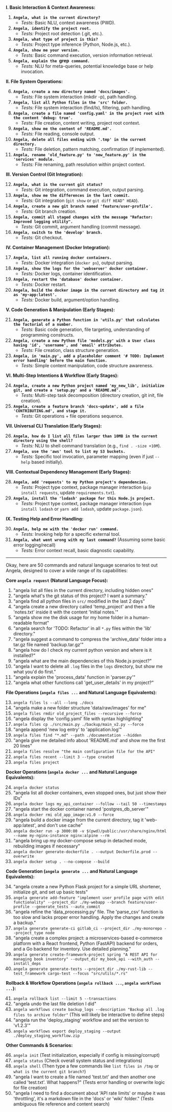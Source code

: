 
**I. Basic Interaction & Context Awareness:**

1.  **`Angela, what is the current directory?`**
    *   *Tests:* Basic NLU, context awareness (PWD).
2.  **`Angela, identify the project root.`**
    *   *Tests:* Project root detection (.git, etc.).
3.  **`Angela, what type of project is this?`**
    *   *Tests:* Project type inference (Python, Node.js, etc.).
4.  **`Angela, show me your version.`**
    *   *Tests:* Basic command execution, version information retrieval.
5.  **`Angela, explain the `grep` command.`**
    *   *Tests:* NLU for meta-queries, potential knowledge base or help invocation.

**II. File System Operations:**

6.  **`Angela, create a new directory named 'docs/images'.`**
    *   *Tests:* File system interaction (mkdir -p), path handling.
7.  **`Angela, list all Python files in the 'src' folder.`**
    *   *Tests:* File system interaction (find/ls), filtering, path handling.
8.  **`Angela, create a file named 'config.yaml' in the project root with the content 'debug: true'.`**
    *   *Tests:* File creation, content writing, project root context.
9.  **`Angela, show me the content of 'README.md'.`**
    *   *Tests:* File reading, console output.
10. **`Angela, delete all files ending with '.tmp' in the current directory.`**
    *   *Tests:* File deletion, pattern matching, confirmation (if implemented).
11. **`Angela, rename 'old_feature.py' to 'new_feature.py' in the 'services' module.`**
    *   *Tests:* File renaming, path resolution within project context.

**III. Version Control (Git Integration):**

12. **`Angela, what is the current git status?`**
    *   *Tests:* Git integration, command execution, output parsing.
13. **`Angela, show me the differences in the last commit.`**
    *   *Tests:* Git integration (`git show` or `git diff HEAD^ HEAD`).
14. **`Angela, create a new git branch named 'feature/user-profile'.`**
    *   *Tests:* Git branch creation.
15. **`Angela, commit all staged changes with the message "Refactor: Improved logging utility".`**
    *   *Tests:* Git commit, argument handling (commit message).
16. **`Angela, switch to the 'develop' branch.`**
    *   *Tests:* Git checkout.

**IV. Container Management (Docker Integration):**

17. **`Angela, list all running docker containers.`**
    *   *Tests:* Docker integration (`docker ps`), output parsing.
18. **`Angela, show the logs for the 'webserver' docker container.`**
    *   *Tests:* Docker logs, container identification.
19. **`Angela, restart the 'database' docker container.`**
    *   *Tests:* Docker restart.
20. **`Angela, build the docker image in the current directory and tag it as 'my-app:latest'.`**
    *   *Tests:* Docker build, argument/option handling.

**V. Code Generation & Manipulation (Early Stages):**

21. **`Angela, generate a Python function in 'utils.py' that calculates the factorial of a number.`**
    *   *Tests:* Basic code generation, file targeting, understanding of programming constructs.
22. **`Angela, create a new Python file 'models.py' with a User class having 'id', 'username', and 'email' attributes.`**
    *   *Tests:* File creation, class structure generation.
23. **`Angela, in 'main.py', add a placeholder comment '# TODO: Implement error handling' before the main function.`**
    *   *Tests:* Simple content manipulation, code structure awareness.

**VI. Multi-Step Intentions & Workflow (Early Stages):**

24. **`Angela, create a new Python project named 'my_new_lib', initialize git, and create a 'setup.py' and a 'README.md'.`**
    *   *Tests:* Multi-step task decomposition (directory creation, git init, file creation).
25. **`Angela, create a feature branch 'docs-update', add a file 'CONTRIBUTING.md', and stage it.`**
    *   *Tests:* Git operations + file operations sequence.

**VII. Universal CLI Translation (Early Stages):**

26. **`Angela, how do I list all files larger than 10MB in the current directory using the shell?`**
    *   *Tests:* NLU to shell command translation (e.g., `find . -size +10M`).
27. **`Angela, use the 'aws' tool to list my S3 buckets.`**
    *   *Tests:* Specific tool invocation, parameter mapping (even if just `--help` based initially).

**VIII. Contextual Dependency Management (Early Stages):**

28. **`Angela, add 'requests' to my Python project's dependencies.`**
    *   *Tests:* Project type context, package manager interaction (`pip install requests`, update `requirements.txt`).
29. **`Angela, install the 'lodash' package for this Node.js project.`**
    *   *Tests:* Project type context, package manager interaction (`npm install lodash` or `yarn add lodash`, update `package.json`).

**IX. Testing Help and Error Handling:**

30. **`Angela, help me with the 'docker run' command.`**
    *   *Tests:* Invoking help for a specific external tool.
31. **`Angela, what went wrong with my last command?`** (Assuming some basic error logging/recall)
    *   *Tests:* Error context recall, basic diagnostic capability.

---
Okay, here are 50 commands and natural language scenarios to test out Angela, designed to cover a wide range of its capabilities:

**Core `angela request` (Natural Language Focus):**

1.  "angela list all files in the current directory, including hidden ones"
2.  "angela what's the git status of this project? I want a summary."
3.  "angela find all python files in `src/` modified in the last 2 days"
4.  "angela create a new directory called 'temp_project' and then a file 'notes.txt' inside it with the content 'Initial notes.'"
5.  "angela show me the disk usage for my home folder in a human-readable format"
6.  "angela search for 'TODO: Refactor' in all `*.py` files within the 'lib' directory."
7.  "angela suggest a command to compress the 'archive_data' folder into a tar.gz file named 'backup.tar.gz'"
8.  "angela how do I check my current python version and where is it installed?"
9.  "angela what are the main dependencies of this Node.js project?"
10. "angela I want to delete all `.log` files in the `logs` directory, but show me what you'd do first."
11. "angela explain the 'process_data' function in 'parser.py'"
12. "angela what other functions call 'get_user_details' in my project?"

**File Operations (`angela files ...` and Natural Language Equivalents):**

13. `angela files ls --all --long ./docs`
14. "angela make a new folder structure 'data/raw/images' for me"
15. `angela files rmdir old_project_files --recursive --force`
16. "angela display the 'config.yaml' file with syntax highlighting"
17. `angela files cp ./src/main.py ./backup/main_v2.py --force`
18. "angela append 'new log entry' to 'application.log'"
19. `angela files find "*.md" --path ./documentation --hidden`
20. "angela give me detailed info about 'README.md' and show me the first 20 lines"
21. `angela files resolve "the main configuration file for the API"`
22. `angela files recent --limit 3 --type created`
23. `angela files project`

**Docker Operations (`angela docker ...` and Natural Language Equivalents):**

24. `angela docker status`
25. "angela list all docker containers, even stopped ones, but just show their IDs"
26. `angela docker logs my_api_container --follow --tail 50 --timestamps`
27. "angela start the docker container named 'postgres_db_server'"
28. `angela docker rmi old_app_image:v1.0 --force`
29. "angela build a docker image from the current directory, tag it 'web-app:latest', and don't use cache"
30. `angela docker run -p 3000:80 -v $(pwd)/public:/usr/share/nginx/html --name my-nginx-instance nginx:alpine --rm`
31. "angela bring up my docker-compose setup in detached mode, rebuilding images if necessary"
32. `angela docker generate-dockerfile . --output Dockerfile.prod --overwrite`
33. `angela docker setup . --no-compose --build`

**Code Generation (`angela generate ...` and Natural Language Equivalents):**

34. "angela create a new Python Flask project for a simple URL shortener, initialize git, and set up basic tests"
35. `angela generate add-feature "implement user profile page with edit functionality" --project_dir ./my-webapp --branch feature/user-profile --generate_tests --auto_commit`
36. "angela refine the 'data_processing.py' file. The 'parse_csv' function is too slow and lacks proper error handling. Apply the changes and create a backup."
37. `angela generate generate-ci gitlab_ci --project_dir ./my-monorepo --project_type node`
38. "angela create a complex project: a microservices-based e-commerce platform with a React frontend, Python (FastAPI) backend for orders, and a Go backend for inventory. Use detailed planning."
39. `angela generate create-framework-project spring "A REST API for managing book inventory" --output_dir my_book_api --with_auth --install_deps`
40. `angela generate generate-tests --project_dir ./my-rust-lib --test_framework cargo-test --focus "src/utils/*.rs"`

**Rollback & Workflow Operations (`angela rollback ...`, `angela workflows ...`):**

41. `angela rollback list --limit 5 --transactions`
42. "angela undo the last file deletion I did"
43. `angela workflows create backup_logs --description "Backup all .log files to archive folder"` (This will likely be interactive to define steps)
44. "angela run the 'deploy_staging' workflow and set the version to 'v1.2.3'"
45. `angela workflows export deploy_staging --output ./deploy_staging_workflow.zip`

**Other Commands & Scenarios:**

46. `angela init` (Test initialization, especially if config is missing/corrupt)
47. `angela status` (Check overall system status and integrations)
48. `angela shell` (Then type a few commands like `list files in /tmp` or `what is the current git branch?`)
49. "angela I want to create a file named 'test.txt' and then another one called 'test.txt'. What happens?" (Tests error handling or overwrite logic for file creation)
50. "angela I need to find a document about 'API rate limits' or maybe it was 'throttling', it's a markdown file in the 'docs' or 'wiki' folder." (Tests ambiguous file reference and content search)
